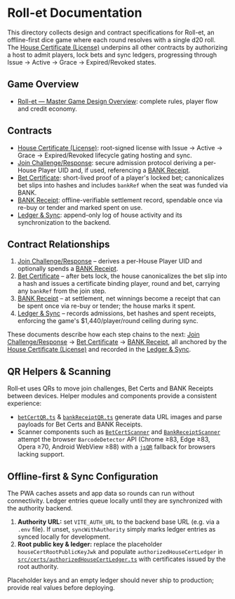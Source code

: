 # Roll-et Documentation

This directory collects design and contract specifications for Roll-et, an offline-first dice game where each round resolves with a single d20 roll. The [House Certificate (License)](house_certificate_contract.md#lifecycle--states) underpins all other contracts by authorizing a host to admit players, lock bets and sync ledgers, progressing through Issue → Active → Grace → Expired/Revoked states.

## Game Overview

- [Roll-et — Master Game Design Overview](rollet_master_game_design_overview.md): complete rules, player flow and credit economy.

## Contracts

- [House Certificate (License)](house_certificate_contract.md#lifecycle--states): root-signed license with Issue → Active → Grace → Expired/Revoked lifecycle gating hosting and sync.
- [Join Challenge/Response](join_challenge_response_contract.md#player-processing): secure admission protocol deriving a per-House Player UID and, if used, referencing a [BANK Receipt](bank_receipt_contract.md#usage-paths).
- [Bet Certificate](bet_certificate_contract.md#lifecycle--states): short-lived proof of a player's locked bet; canonicalizes bet slips into hashes and includes `bankRef` when the seat was funded via BANK.
- [BANK Receipt](bank_receipt_contract.md#usage-paths): offline-verifiable settlement record, spendable once via re-buy or tender and marked spent on use.
- [Ledger & Sync](ledger_sync_contract.md): append-only log of house activity and its synchronization to the backend.

## Contract Relationships

1. [Join Challenge/Response](join_challenge_response_contract.md#player-processing) – derives a per-House Player UID and optionally spends a [BANK Receipt](bank_receipt_contract.md#usage-paths).
2. [Bet Certificate](bet_certificate_contract.md#lifecycle--states) – after bets lock, the house canonicalizes the bet slip into a hash and issues a certificate binding player, round and bet, carrying any `bankRef` from the join step.
3. [BANK Receipt](bank_receipt_contract.md#lifecycle--states) – at settlement, net winnings become a receipt that can be spent once via re-buy or tender; the house marks it spent.
4. [Ledger & Sync](ledger_sync_contract.md) – records admissions, bet hashes and spent receipts, enforcing the game's $1,440/player/round ceiling during sync.

These documents describe how each step chains to the next: [Join Challenge/Response](join_challenge_response_contract.md#player-processing) → [Bet Certificate](bet_certificate_contract.md#lifecycle--states) → [BANK Receipt](bank_receipt_contract.md#usage-paths), all anchored by the [House Certificate (License)](house_certificate_contract.md#lifecycle--states) and recorded in the [Ledger & Sync](ledger_sync_contract.md).

## QR Helpers & Scanning

Roll‑et uses QRs to move join challenges, Bet Certs and BANK Receipts between devices. Helper modules and components provide a consistent experience:

- [`betCertQR.ts`](../src/betCertQR.ts) & [`bankReceiptQR.ts`](../src/bankReceiptQR.ts) generate data URL images and parse payloads for Bet Certs and BANK Receipts.
- Scanner components such as [`BetCertScanner`](../src/components/BetCertScanner.tsx) and [`BankReceiptScanner`](../src/components/BankReceiptScanner.tsx) attempt the browser `BarcodeDetector` API (Chrome ≥83, Edge ≥83, Opera ≥70, Android WebView ≥88) with a [`jsQR`](https://github.com/cozmo/jsQR) fallback for browsers lacking support.

## Offline-first & Sync Configuration

The PWA caches assets and app data so rounds can run without connectivity. Ledger entries queue locally until they are synchronized with the authority backend.

1. **Authority URL:** set `VITE_AUTH_URL` to the backend base URL (e.g. via a `.env` file). If unset, `syncWithAuthority` simply marks ledger entries as synced locally for development.
2. **Root public key & ledger:** replace the placeholder `houseCertRootPublicKeyJwk` and populate `authorizedHouseCertLedger` in [`src/certs/authorizedHouseCertLedger.ts`](../src/certs/authorizedHouseCertLedger.ts) with certificates issued by the root authority.

Placeholder keys and an empty ledger should never ship to production; provide real values before deploying.
